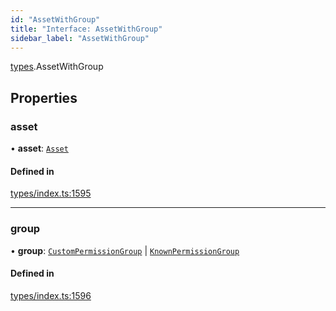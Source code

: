 ```yaml
---
id: "AssetWithGroup"
title: "Interface: AssetWithGroup"
sidebar_label: "AssetWithGroup"
---
```


[types](../../../modules/Types/Types.md).AssetWithGroup

## Properties

### asset

• **asset**: [`Asset`](../../../classes/API/Entities/Asset/Asset.md)

#### Defined in

[types/index.ts:1595](https://github.com/PolymeshAssociation/polymesh-sdk/blob/95e180d28/src/types/index.ts#L1595)

___

### group

• **group**: [`CustomPermissionGroup`](../../../classes/API/Entities/CustomPermissionGroup/CustomPermissionGroup.md) \| [`KnownPermissionGroup`](../../../classes/API/Entities/KnownPermissionGroup/KnownPermissionGroup.md)

#### Defined in

[types/index.ts:1596](https://github.com/PolymeshAssociation/polymesh-sdk/blob/95e180d28/src/types/index.ts#L1596)
